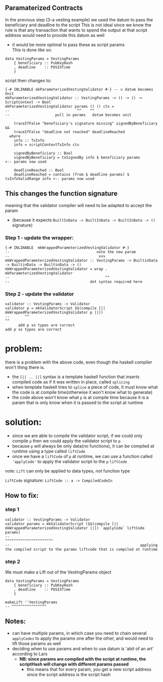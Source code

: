 ## Paramaterized Contracts

In the previous step (3-a vesting example) we used the datum to pass the beneficiary and deadline to the script
This is not ideal since we know the rule is that any transaction that wants to spend the output at that script address would need to provide this datum as well
- it would be more optimal to pass these as script params  
This is done like so:
```
data VestingParams = VestingParams
    { beneficiary :: PubKeyHash
    , deadline    :: POSIXTime
    }
```

script then changes to: 
```
{-# INLINABLE mkParameterizedVestingValidator #-} -- v datum becomes Unit
mkParameterizedVestingValidator :: VestingParams -> () -> () -> ScriptContext -> Bool
mkParameterizedVestingValidator params () () ctx =
--                               ^^    ^^
--                     pull in params   datum becomes unit

    traceIfFalse "beneficiary's signature missing" signedByBeneficiary &&
    traceIfFalse "deadline not reached" deadlineReached
  where
    info :: TxInfo
    info = scriptContextTxInfo ctx

    signedByBeneficiary :: Bool
    signedByBeneficiary = txSignedBy info $ beneficiary params         <-- params now used

    deadlineReached :: Bool
    deadlineReached = contains (from $ deadline params) $ txInfoValidRange info <-- params now used
```
## This changes the function signature

meaning that the validator compiler will need to be adapted to accept the param
- (because it expects `BuiltInData -> BuiltInData -> BuiltInData -> ()` signature)

### Step 1 - update the wrapper:
```
{-# INLINABLE  mkWrappedParameterizedVestingValidator #-}
--                                        note the new param
--                                         vvv
mkWrappedParameterizedVestingValidator :: VestingParams -> BuiltinData -> BuiltinData -> BuiltinData -> ()
mkWrappedParameterizedVestingValidator = wrap . mkParameterizedVestingValidator
--                                            ^^
--                                     dot syntax required here
```

### Step 2 - update the validator 
```
validator :: VestingParams -> Validator
validator p = mkValidatorScript $$(compile [|| mkWrappedParameterizedVestingValidator p ||])
--       ^^                                                                           ^^
      add p so types are correct                                                add p so types are correct
```

# problem:
there is a problem with the above code, even though the haskell compiler won't thing there is. 
- the `[|| .. ||]` syntax is a template haskell function that inserts compiled code as if it was written in place, called `splicing`
- when template haskell tries to `splice` a piece of code, it must know what the code is at compile time(otherwise it won't know what to generate)
- the code above won't know what `p` is at compile time because it is a param that is only know when it is passed to the script at runtime

# solution:
- since we are able to compile the validator script, if we could only compile `p` then we could apply the validator script to `p`
- because `p` will always be only data(no functions), it can be compiled at runtime using a type called `liftCode`
- once we have a `liftCode` of `p` at runtime, we can use a function called `'applyCode'` to apply the validator script to the `p` `liftCode`  

note: `Lift` can only be applied to data types, not function type   

`LiftCode` signature: `LiftCode :: a -> CompiledCodeIn`

## How to fix:
### step 1
```
validator :: VestingParams -> Validator
validator params = mkValidatorScript ($$(compile [|| mkWrappedParameterizedVestingValidator ||]) `applyCode` liftCode params)
--                                                                                                  ^^^^^^^^^^^^^^^^^^^^^^
--                                                            applying the compiled script to the params liftcode that is compiled at runtime
```

### step 2
We must make a Lift out of the VestingParams object
```
data VestingParams = VestingParams
    { beneficiary :: PubKeyHash
    , deadline    :: POSIXTime
    }

makeLift ''VestingParams
-- ^^^^^^^^^^^^^^^^
```

## Notes: 
- can have multiple params, in which case you need to chain several `applyCodes` to apply the params one after the other, and would need to lift those params as well
- deciding when to use params and when to use datum is 'abit of an art' according to Lars
    - <B>NB: since params are compiled with the script at runtime, the scriptHash will change with different params passed </b>
        - this means that for every param, you get a new script address since the script address is the script hash


